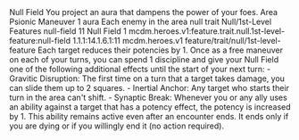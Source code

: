 <ability>
  <name>Null Field</name>
  <flavor>You project an aura that dampens the power of your foes.</flavor>
  <keywords>
    <keyword>Area</keyword>
    <keyword>Psionic</keyword>
  </keywords>
  <type>Maneuver</type>
  <distance>1 aura</distance>
  <target>Each enemy in the area</target>
  <metadata>
    <class>null</class>
    <feature_type>trait</feature_type>
    <file_dpath>Null/1st-Level Features</file_dpath>
    <item_id>null-field</item_id>
    <item_index>11</item_index>
    <item_name>Null Field</item_name>
    <level>1</level>
    <scc>mcdm.heroes.v1:feature.trait.null.1st-level-feature:null-field</scc>
    <scdc>1.1.1:14.1.6.1:11</scdc>
    <source>mcdm.heroes.v1</source>
    <type>feature/trait/null/1st-level-feature</type>
  </metadata>
  <effects>
    <effect type="mundane">Each target reduces their potencies by 1.
Once as a free maneuver on each of your turns, you can spend 1 discipline and give your Null Field one of the following additional effects until the start of your next turn:
- Gravitic Disruption: The first time on a turn that a target takes damage, you can slide them up to 2 squares.
- Inertial Anchor: Any target who starts their turn in the area can&apos;t shift.
- Synaptic Break: Whenever you or any ally uses an ability against a target that has a potency effect, the potency is increased by 1.
This ability remains active even after an encounter ends. It ends only if you are dying or if you willingly end it (no action required).</effect>
  </effects>
</ability>
